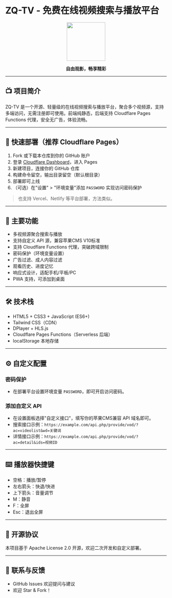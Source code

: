 # ZQ-TV - 免费在线视频搜索与播放平台

<div align="center">
  <img src="https://images.icon-icons.com/38/PNG/512/retrotv_5520.png" width="120">
  <br>
  <p><strong>自由观影，畅享精彩</strong></p>
</div>

---

## 📺 项目简介

ZQ-TV 是一个开源、轻量级的在线视频搜索与播放平台，聚合多个视频源，支持多端访问，无需注册即可使用。前端纯静态，后端支持 Cloudflare Pages Functions 代理，安全无广告，体验流畅。

---

## 🚀 快速部署（推荐 Cloudflare Pages）

1. Fork 或下载本仓库到你的 GitHub 账户
2. 登录 [Cloudflare Dashboard](https://dash.cloudflare.com/)，进入 Pages
3. 新建项目，连接你的 GitHub 仓库
4. 构建命令留空，输出目录留空（默认根目录）
5. 部署即可上线
6. （可选）在"设置" > "环境变量"添加 `PASSWORD` 实现访问密码保护

> 也支持 Vercel、Netlify 等平台部署，方法类似。

---

## 🔧 主要功能

- 多视频源聚合搜索与播放
- 支持自定义 API 源，兼容苹果CMS V10标准
- 支持 Cloudflare Functions 代理，突破跨域限制
- 密码保护（环境变量设置）
- 广告过滤、成人内容过滤
- 观看历史、进度记忆
- 响应式设计，适配手机/平板/PC
- PWA 支持，可添加到桌面

---

## 🛠️ 技术栈

- HTML5 + CSS3 + JavaScript (ES6+)
- Tailwind CSS（CDN）
- DPlayer + HLS.js
- Cloudflare Pages Functions（Serverless 后端）
- localStorage 本地存储

---

## ⚙️ 自定义配置

### 密码保护
- 在部署平台设置环境变量 `PASSWORD`，即可开启访问密码。

### 添加自定义 API
- 在设置面板选择"自定义接口"，填写你的苹果CMS兼容 API 域名即可。
- 搜索接口示例：`https://example.com/api.php/provide/vod/?ac=videolist&wd=关键词`
- 详情接口示例：`https://example.com/api.php/provide/vod/?ac=detail&ids=视频ID`

---

## ⌨️ 播放器快捷键

- 空格：播放/暂停
- 左右箭头：快退/快进
- 上下箭头：音量调节
- M：静音
- F：全屏
- Esc：退出全屏

---

## 📝 开源协议

本项目基于 Apache License 2.0 开源，欢迎二次开发和自定义部署。

---

## 📮 联系与反馈

- GitHub Issues 欢迎提问与建议
- 欢迎 Star & Fork！


